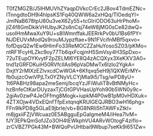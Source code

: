 T0fZMGZB/J5lHMUVhZYaqpDVkcCrEc2JBov4TdmEZNc=
ITnngdtoDH9i4hlpsKS1Fq40QWW6a2xHQq/TlOedqYI=
JmlNaB678tpU80u3veX6Zy55+tcGlriODO63uHrPhoM=
jlZ4f8GmDkikVHUbyJK2s6nCsj74eW8jMG0sCe82dwQ=
usoIHmMwaXuY9U+s8IWmnffakJEERrkPv0bU1Bs6fPY=
NJDEUVxModQs9rouMJypzftae+9N1FVcifnMBf5qxvo=
fofDqsQ2w1Ew6HImFo33ReMOCZZaHuYosoSZ03/pKMo=
ntRF1FcyHLZkc9oy77Tb6qxFcqjmH5SmVsy4H3SpDxo=
72uTEupOYKvytF2pZELMl6YE8Q4zACQXyx3XeKXV3A0=
tnd1zGRFDKuiH50RVfcllAs96pVaDMwTx6IzIo2YgkA=
DxjtY2rMlXzEZlvxcdCwWOA+6Kfqxq5eH9j1QXWErMY=
fb0ujzcOwiVPjLTx0YZNyVLCYjMla9i5/Tsg/wPD8yU=
1t6PABHz98apa2meSemj/bcqYzJFiWuliT8vBtNMyHc=
hzBnfeCtKarDUyzaxTjCGtGPVHasUpYoh90b5WN0y9c=
2giAv0zwP4JeOFfmg8Mogk+iupkM4P0wB1pM0vHDXuk=
4ZTXOjw4VDxEQnfTfpExtqnqKRUIGEQJRBO3wH16phg=
FFn9lkPD8g5GLaE9jbrle/vb+BG8NRIi5hTAWFxZtkI=
m8jgxiiFZjVWcuaz0E5ABgguEpGaIgmeM4/iHea7lvM=
fJY3EPkQmSofJZo3OH4tEWkphVU4ARvWOtogF4ziflo=
zrCVBZ7PGk43M+BWQoPvUHtbai9Wbup7seKk9i651Zw=
